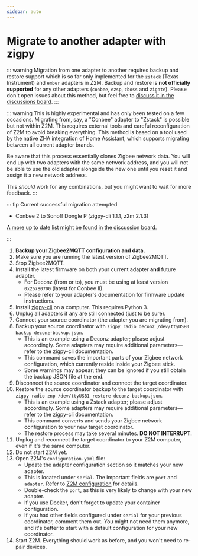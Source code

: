 ```yaml
---
sidebar: auto
---
```


# Migrate to another adapter with zigpy

::: warning
Migration from one adapter to another requires backup and restore support which is so far only implemented for the `zstack` (Texas Instrument) and `ember` adapters in Z2M.
Backup and restore is **not officially supported** for any other adapters (`conbee`, `ezsp`, `zboss` and `zigate`).
Please don't open issues about this method, but feel free to [discuss it in the discussions board](https://github.com/Koenkk/zigbee2mqtt/discussions/26716).
:::

::: warning
This is highly experimental and has only been tested on a few occasions. Migrating from, say, a "Conbee" adapter to "Zstack" is possible but not within Z2M. This requires external tools and careful reconfiguration of Z2M to avoid breaking everything. This method is based on a tool used by the native ZHA integration of Home Assistant, which supports migrating between all current adapter brands.

Be aware that this process essentially clones Zigbee network data. You will end up with two adapters with the same network address, and you will not be able to use the old adapter alongside the new one until you reset it and assign it a new network address.

This _should_ work for any combinations, but you might want to wait for more feedback.
:::

::: tip Current successful migration attempted

- Conbee 2 to Sonoff Dongle P (zigpy-cli 1.1.1, z2m 2.1.3)

[A more up to date list might be found in the discussion board.](https://github.com/Koenkk/zigbee2mqtt/discussions/26716)

:::

1. **Backup your Zigbee2MQTT configuration and data.**
2. Make sure you are running the latest version of Zigbee2MQTT.
3. Stop Zigbee2MQTT.
4. Install the latest firmware on both your current adapter **and** future adapter.
    - For Deconz (from or to), you must be using at least version `0x26780700` (latest for Conbee II).
    - Please refer to your adapter's documentation for firmware update instructions.
5. Install [zigpy-cli](https://github.com/zigpy/zigpy-cli/) on a computer. This requires Python 3.
6. Unplug all adapters if any are still connected (just to be sure).
7. Connect your source coordinator (the adapter you are migrating from).
8. Backup your source coordinator with `zigpy radio deconz /dev/ttyUSB0 backup deconz-backup.json`.
    - This is an example using a Deconz adapter; please adjust accordingly. Some adapters may require additional parameters—refer to the zigpy-cli documentation.
    - This command saves the important parts of your Zigbee network configuration, which currently reside inside your Zigbee stick.
    - Some warnings may appear; they can be ignored if you still obtain the backup JSON file at the end.
9. Disconnect the source coordinator and connect the target coordinator.
10. Restore the source coordinator backup to the target coordinator with `zigpy radio znp /dev/ttyUSB1 restore deconz-backup.json`.
    - This is an example using a Zstack adapter; please adjust accordingly. Some adapters may require additional parameters—refer to the zigpy-cli documentation.
    - This command converts and sends your Zigbee network configuration to your new target coordinator.
    - The restore process may take several minutes. **DO NOT INTERRUPT**.
11. Unplug and reconnect the target coordinator to your Z2M computer, even if it's the same computer.
12. Do not start Z2M yet.
13. Open Z2M's `configuration.yaml` file:
    - Update the adapter configuration section so it matches your new adapter.
    - This is located under `serial`. The important fields are `port` and `adapter`. Refer to [Z2M configuration](../../guide/configuration/adapter-settings.html) for details.
    - Double-check the `port`, as this is very likely to change with your new adapter.
    - If you use Docker, don't forget to update your container configuration.
    - If you had other fields configured under `serial` for your previous coordinator, comment them out. You might not need them anymore, and it's better to start with a default configuration for your new coordinator.
14. Start Z2M. Everything should work as before, and you won't need to re-pair devices.
